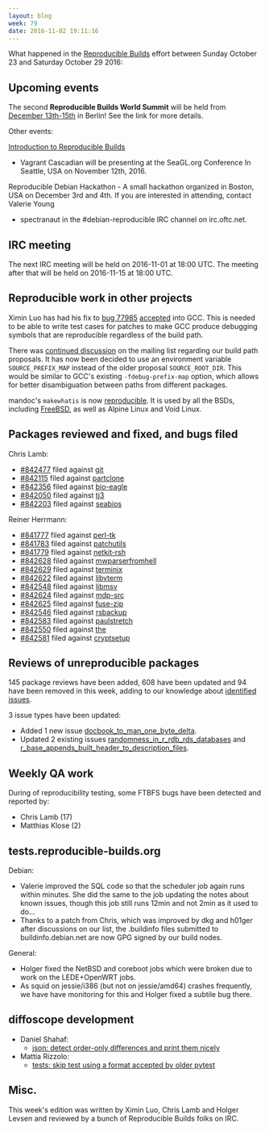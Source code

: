 ```yaml
---
layout: blog
week: 79
date: 2016-11-02 19:11:16
---
```


What happened in the [Reproducible
Builds](https://wiki.debian.org/ReproducibleBuilds) effort between Sunday
October 23 and Saturday October 29 2016:


Upcoming events
---------------

The second **Reproducible Builds World Summit** will be held from [December
13th-15th](https://reproducible-builds.org/events/berlin2016/) in Berlin! See
the link for more details.

Other events:

[Introduction to Reproducible
Builds](https://osem.seagl.org/conference/seagl2016/program/proposal/166)
- Vagrant Cascadian will be presenting at the SeaGL.org Conference In
Seattle, USA on November 12th, 2016.

Reproducible Debian Hackathon - A small hackathon organized in Boston, USA on
December 3rd and 4th. If you are interested in attending, contact Valerie Young
- spectranaut in the #debian-reproducible IRC channel on irc.oftc.net.


IRC meeting
-----------

The next IRC meeting will be held on 2016-11-01 at 18:00 UTC. The meeting after
that will be held on 2016-11-15 at 18:00 UTC.


Reproducible work in other projects
-----------------------------------

Ximin Luo has had his fix to [bug
77985](https://gcc.gnu.org/bugzilla/show_bug.cgi?id=77985)
[accepted](https://gcc.gnu.org/viewcvs/gcc?view=revision&revision=241473) into
GCC. This is needed to be able to write test cases for patches to make GCC
produce debugging symbols that are reproducible regardless of the build path.

There was [continued
discussion](https://lists.alioth.debian.org/pipermail/reproducible-builds/Week-of-Mon-20161024/007383.html)
on the mailing list regarding our build path proposals. It has now been decided
to use an environment variable `SOURCE_PREFIX_MAP` instead of the older
proposal `SOURCE_ROOT_DIR`. This would be similar to GCC's existing
`-fdebug-prefix-map` option, which allows for better disambiguation between
paths from different packages.

mandoc's `makewhatis` is now
[reproducible](https://mdocml.bsd.lv/cgi-bin/cvsweb/mandocdb.c?rev=1.231&content-type=text/x-cvsweb-markup).
It is used by all the BSDs, including
[FreeBSD](https://svnweb.freebsd.org/changeset/base/307003), as well as Alpine
Linux and Void Linux.


Packages reviewed and fixed, and bugs filed
-------------------------------------------

Chris Lamb:

* <a href="https://bugs.debian.org/842477">#842477</a> filed against <a href="https://tracker.debian.org/pkg/git">git</a>
* <a href="https://bugs.debian.org/842115">#842115</a> filed against <a href="https://tracker.debian.org/pkg/partclone">partclone</a>
* <a href="https://bugs.debian.org/842356">#842356</a> filed against <a href="https://tracker.debian.org/pkg/bio-eagle">bio-eagle</a>
* <a href="https://bugs.debian.org/842050">#842050</a> filed against <a href="https://tracker.debian.org/pkg/tj3">tj3</a>
* <a href="https://bugs.debian.org/842203">#842203</a> filed against <a href="https://tracker.debian.org/pkg/seabios">seabios</a>

Reiner Herrmann:

* <a href="https://bugs.debian.org/841777">#841777</a> filed against <a href="https://tracker.debian.org/pkg/perl-tk">perl-tk</a>
* <a href="https://bugs.debian.org/841783">#841783</a> filed against <a href="https://tracker.debian.org/pkg/patchutils">patchutils</a>
* <a href="https://bugs.debian.org/841779">#841779</a> filed against <a href="https://tracker.debian.org/pkg/netkit-rsh">netkit-rsh</a>
* <a href="https://bugs.debian.org/842628">#842628</a> filed against <a href="https://tracker.debian.org/pkg/mwparserfromhell">mwparserfromhell</a>
* <a href="https://bugs.debian.org/842629">#842629</a> filed against <a href="https://tracker.debian.org/pkg/terminix">terminix</a>
* <a href="https://bugs.debian.org/842622">#842622</a> filed against <a href="https://tracker.debian.org/pkg/libvterm">libvterm</a>
* <a href="https://bugs.debian.org/842548">#842548</a> filed against <a href="https://tracker.debian.org/pkg/libmsv">libmsv</a>
* <a href="https://bugs.debian.org/842624">#842624</a> filed against <a href="https://tracker.debian.org/pkg/mdp-src">mdp-src</a>
* <a href="https://bugs.debian.org/842625">#842625</a> filed against <a href="https://tracker.debian.org/pkg/fuse-zip">fuse-zip</a>
* <a href="https://bugs.debian.org/842546">#842546</a> filed against <a href="https://tracker.debian.org/pkg/rsbackup">rsbackup</a>
* <a href="https://bugs.debian.org/842583">#842583</a> filed against <a href="https://tracker.debian.org/pkg/paulstretch">paulstretch</a>
* <a href="https://bugs.debian.org/842550">#842550</a> filed against <a href="https://tracker.debian.org/pkg/the">the</a>
* <a href="https://bugs.debian.org/842581">#842581</a> filed against <a href="https://tracker.debian.org/pkg/cryptsetup">cryptsetup</a>


Reviews of unreproducible packages
----------------------------------

145 package reviews have been added, 608 have been updated and 94 have been
removed in this week, adding to our knowledge about [identified
issues](https://tests.reproducible-builds.org/debian/index_issues.html).

3 issue types have been updated:

- Added 1 new issue <a href="https://tests.reproducible-builds.org/issues/unstable/docbook\_to\_man\_one\_byte\_delta_issue.html">docbook\_to\_man\_one\_byte\_delta</a>.
- Updated 2 existing issues <a href="https://tests.reproducible-builds.org/issues/unstable/randomness\_in\_r\_rdb\_rds\_databases_issue.html">randomness\_in\_r\_rdb\_rds\_databases</a>
  and <a href="https://tests.reproducible-builds.org/issues/unstable/r\_base\_appends\_built\_header\_to\_description\_files_issue.html">r\_base\_appends\_built\_header\_to\_description\_files</a>.


Weekly QA work
--------------

During of reproducibility testing, some FTBFS bugs have been detected and
reported by:

 - Chris Lamb (17)
 - Matthias Klose (2)


tests.reproducible-builds.org
-----------------------------

Debian:

- Valerie improved the SQL code so that the scheduler job again runs within
  minutes. She did the same to the job updating the notes about known issues,
  though this job still runs 12min and not 2min as it used to do…
- Thanks to a patch from Chris, which was improved by dkg and h01ger after
  discussions on our list, the .buildinfo files submitted to
  buildinfo.debian.net are now GPG signed by our build nodes.

General:

- Holger fixed the NetBSD and coreboot jobs which were broken due to work on
  the LEDE+OpenWRT jobs.
- As squid on jessie/i386 (but not on jessie/amd64) crashes frequently, we have
  have monitoring for this and Holger fixed a subtile bug there.


diffoscope development
----------------------

- Daniel Shahaf:
  - [json: detect order-only differences and print them nicely](https://anonscm.debian.org/git/reproducible/diffoscope.git/commit/?id=8faf040)
- Mattia Rizzolo:
  - [tests: skip test using a format accepted by older pytest](https://anonscm.debian.org/git/reproducible/diffoscope.git/commit/?id=fa07622)


Misc.
-----

This week's edition was written by Ximin Luo, Chris Lamb and Holger Levsen and reviewed by
a bunch of Reproducible Builds folks on IRC.
